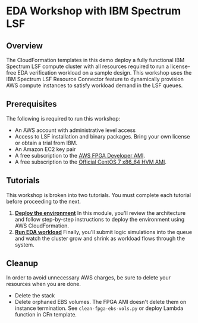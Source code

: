 
# EDA Workshop with IBM Spectrum LSF

## Overview
The CloudFormation templates in this demo deploy a fully functional IBM Spectrum LSF compute cluster with all resources required to run a license-free EDA verification workload on a sample design. This workshop uses the IBM Spectrum LSF Resource Connector feature to dynamically provision AWS compute instances to satisfy workload demand in the LSF queues. 


## Prerequisites
The following is required to run this workshop:

* An AWS account with administrative level access
* Access to LSF installation and binary packages.  Bring your own license or obtain a trial from IBM.
* An Amazon EC2 key pair
* A free subscription to the [AWS FPGA Developer AMI](https://aws.amazon.com/marketplace/pp/B06VVYBLZZ).
* A free subscription to the [Official CentOS 7 x86_64 HVM AMI](https://aws.amazon.com/marketplace/pp/B00O7WM7QW).

## Tutorials
This workshop is broken into two tutorials.  You must complete each tutorial before proceeding to the next.
1. [**Deploy the environment**](docs/deploy-environment.md) In this module, you'll review the architecture and follow step-by-step instructions to deploy the environment using AWS CloudFormation.
1. [**Run EDA workload**](docs/run-workload.md) Finally, you'll submit logic simulations into the queue and watch the cluster grow and shrink as workload flows through the system. 

## Cleanup
In order to avoid unnecessary AWS charges, be sure to delete your resources when you are done.

* Delete the stack
* Delete orphaned EBS volumes.  The FPGA AMI doesn't delete them on instance termination.  See `clean-fpga-ebs-vols.py` or deploy Lambda function in CFn template.









